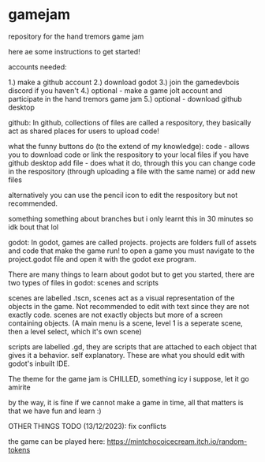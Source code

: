 # gamejam

repository for the hand tremors game jam

here ae some instructions to get started!

accounts needed:

1.) make a github account
2.) download godot
3.) join the gamedevbois discord if you haven't
4.) optional - make a game jolt account and participate in the hand tremors game jam
5.) optional - download github desktop

github:
In github, collections of files are called a respository, they basically act as shared places for users to upload code!

what the funny buttons do (to the extend of my knowledge):
code - allows you to download code or link the respository to your local files if you have github desktop
add file - does what it do, through this you can change code in the respository (through uploading a file with the same name) or add new files

alternatively you can use the pencil icon to edit the respository but not recommended.

something something about branches but i only learnt this in 30 minutes so idk bout that lol

godot:
In godot, games are called projects. projects are folders full of assets and code that make the game run!
to open a game you must navigate to the project.godot file and open it with the godot exe program.

There are many things to learn about godot but to get you started, there are two types of files in godot: scenes and scripts

scenes are labelled .tscn, scenes act as a visual representation of the objects in the game.
Not recommended to edit with text since they are not exactly code. 
scenes are not exactly objects but more of a screen containing objects. (A main menu is a scene, level 1 is a seperate scene, then a level select, which it's own scene)

scripts are labelled .gd, they are scripts that are attached to each object that gives it a behavior. self explanatory. These are what you should edit with godot's inbuilt IDE.

The theme for the game jam is CHILLED, something icy i suppose, let it go amirite

by the way, it is fine if we cannot make a game in time, all that matters is that we have fun and learn :)

OTHER THINGS TODO (13/12/2023):
fix conflicts

the game can be played here:
https://mintchocoicecream.itch.io/random-tokens
